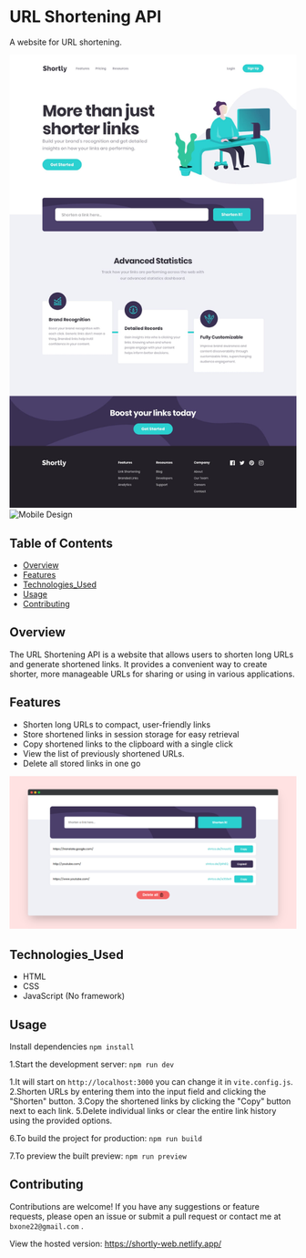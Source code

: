 # URL Shortening API

A website for URL shortening.

![Desktop Design](./design/desktop-design.jpg)
![Mobile Design](./design/mobile-design.jpg.jpg)

## Table of Contents

- [Overview](#overview)
- [Features](#features)
- [Technologies_Used](#Technologies_Used)
- [Usage](#usage)
- [Contributing](#contributing)

## Overview

The URL Shortening API is a website that allows users to shorten long URLs and generate shortened links. It provides a convenient way to create shorter, more manageable URLs for sharing or using in various applications.

## Features

- Shorten long URLs to compact, user-friendly links
- Store shortened links in session storage for easy retrieval
- Copy shortened links to the clipboard with a single click
- View the list of previously shortened URLs.
- Delete all stored links in one go

![Example Workflow](./src/assets/images/example1.png)

## Technologies_Used

- HTML
- CSS
- JavaScript (No framework)

## Usage

Install dependencies `npm install`

1.Start the development server: `npm run dev`

1.It will start on `http://localhost:3000` you can change it in `vite.config.js`.
2.Shorten URLs by entering them into the input field and clicking the "Shorten" button.
3.Copy the shortened links by clicking the "Copy" button next to each link.
5.Delete individual links or clear the entire link history using the provided options.

6.To build the project for production:
`npm run build`

7.To preview the built preview:
`npm run preview`

## Contributing

Contributions are welcome! If you have any suggestions or feature requests, please open an issue or submit a pull request or contact me at `bxone22@gmail.com` .

View the hosted version: https://shortly-web.netlify.app/
